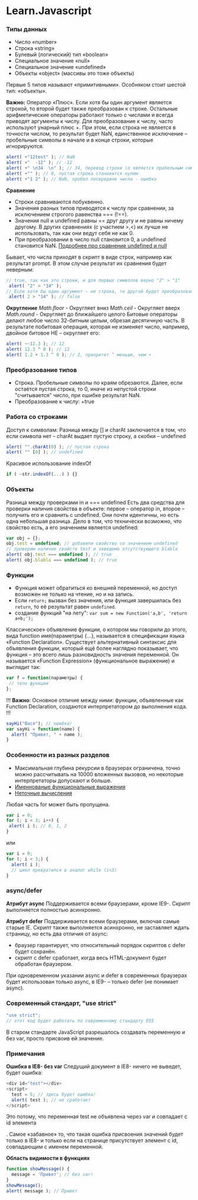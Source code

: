 # Learn.Javascript

### Типы данных
 - Число «number»
 - Строка «string»
 - Булевый (логический) тип «boolean»
 - Специальное значение «null»
 - Специальное значение «undefined»
 - Объекты «object» (массивы это тоже объекты)

Первые 5 типов называют «примитивными».
Особняком стоит шестой тип: «объекты».

**Важно:**
Оператор «Плюс». Если хотя бы один аргумент является строкой, то второй будет также преобразован к строке.
Остальные арифметические операторы работают только с числами и всегда приводят аргументы к числу.
Для преобразование к числу, часто используют унарный плюс +. При этом, если строка не является в точности числом, то результат будет NaN, единственное исключение – пробельные символы в начале и в конце строки, которые игнорируются.
```javascript
alert( +"12test" ); // NaN
alert( +"  -12" ); // -12
alert( +" \n34  \n" ); // 34, перевод строки \n является пробельным символом
alert( +"" ); // 0, пустая строка становится нулем
alert( +"1 2" ); // NaN, пробел посередине числа - ошибка
```

**Сравнение**
 - Строки сравниваются побуквенно.
 - Значения разных типов приводятся к числу при сравнении, за исключением строгого равенства === (!==).
 - Значения null и undefined равны == друг другу и не равны ничему другому. В других сравнениях (с участием >,<) их лучше не использовать, так как они ведут себя не как 0.
 - При преобразовании в число null становится 0, а undefined становится NaN.
[Подробнее про сравнение undefined и null](https://learn.javascript.ru/comparison#%D1%81%D1%80%D0%B0%D0%B2%D0%BD%D0%B5%D0%BD%D0%B8%D0%B5-%D1%81-null-%D0%B8-undefined)

Бывает, что числа приходят в скрипт в виде строк, например как результат prompt. В этом случае результат их сравнения будет неверным:
```javascript
// true, так как это строки, и для первых символов верно "2" > "1"
 alert( "2" > "14" );
// Если хотя бы один аргумент – не строка, то другой будет преобразован к числу:
 alert( 2 > "14" ); // false
```
**Округление**
*Math.floor* - Округляет вниз
*Math.ceil* - Округляет вверх
*Math.round* - Округляет до ближайшего целого
Битовые операторы делают любое число 32-битным целым, обрезая десятичную часть.
В результате побитовая операция, которая не изменяет число, например, двойное битовое НЕ – округляет его:
```javascript
alert( ~~12.3 ); // 12
alert( 12.3 ^ 0 ); // 12
alert( 1.2 + 1.3 ^ 0 ); // 2, приоритет ^ меньше, чем +
```
### Преобразование типов
 - Строка. Пробельные символы по краям обрезаются.
Далее, если остаётся пустая строка, то 0, иначе из непустой строки "считывается" число, при ошибке результат NaN.
 - Преобразование к числу: +true 

### Работа со строками
Доступ к символам:
Разница между [] и charAt заключается в том, что если символа нет – charAt выдает пустую строку, а скобки – undefined
```javascript
alert( "".charAt(0) ); // пустая строка
alert( "" [0] ); // undefined
```
Красивое использование indexOf
```javascript
if ( ~str.indexOf(...) ) {}
```

### Объекты
Разница между проверками in и === undefined
Есть два средства для проверки наличия свойства в объекте: первое – оператор in, второе – получить его и сравнить с undefined. Они почти идентичны, но есть одна небольшая разница.
Дело в том, что технически возможно, что свойство есть, а его значением является undefined:
```javascript
var obj = {};
obj.test = undefined; // добавили свойство со значением undefined
// проверим наличие свойств test и заведомо отсутствующего blabla
alert( obj.test === undefined ); // true
alert( obj.blabla === undefined ); // true
```

### Функции
 - Функция может обратиться ко внешней переменной, но доступ возможен не только на чтение, но и на запись.
 - Если `return;` вызван без значения, или функция завершилась без `return`, то её результат равен `undefined`.
 - создание функций "на лету": ``var sum = new Function('a,b', 'return a+b;');``

Классическое» объявление функции, о котором мы говорили до этого, вида function имя(параметры) {...}, называется в спецификации языка «Function Declaration».
Существует альтернативный синтаксис для объявления функции, который ещё более наглядно показывает, что функция – это всего лишь разновидность значения переменной. Он называется «Function Expression» (функциональное выражение) и выглядит так:
 ```javascript
 var f = function(параметры) {
  // тело функции
};
```
!!! **Важно**: Основное отличие между ними: функции, объявленные как Function Declaration, создаются интерпретатором до выполнения кода. !!!
```javascript
sayHi("Вася"); // ошибка!
var sayHi = function(name) {
  alert( "Привет, " + name );
}
```

### Особенности из разных разделов
 - Максимальная глубина рекурсии в браузерах ограничена, точно можно рассчитывать на 10000 вложенных вызовов, но некоторые интерпретаторы допускают и больше.
 - [Именнованые функциональные выражения](https://learn.javascript.ru/named-function-expression)
 - [Неточные вычисления](https://learn.javascript.ru/number#netochnye-vychisleniya)

Любая часть for может быть пропущена.
 ```javascript
var i = 0;
for (; i < 3; i++) {
  alert( i ); // 0, 1, 2
}
```
или

```javascript
var i = 0;
for (; i < 3;) {
  alert( i );
  // цикл превратился в аналог while (i<3)
}
```

### async/defer
**Атрибут async**
Поддерживается всеми браузерами, кроме IE9-. Скрипт выполняется полностью асинхронно. 

**Атрибут defer**
Поддерживается всеми браузерами, включая самые старые IE. Скрипт также выполняется асинхронно, не заставляет ждать страницу, но есть два отличия от async:
- браузер гарантирует, что относительный порядок скриптов с defer будет сохранён.
- скрипт с defer сработает, когда весь HTML-документ будет обработан браузером.
 
При одновременном указании async и defer в современных браузерах будет использован только async, в IE9- – только defer (не понимает async).

### Современный стандарт, "use strict"
```javascript
"use strict";
// этот код будет работать по современному стандарту ES5
```
В старом стандарте JavaScript разрешалось создавать переменную и без var, просто присвоив ей значение.

### Примечания
**Ошибка в IE8- без var**
Следущий документ в IE8- ничего не выведет, будет ошибка:
```javascript
<div id="test"></div>
<script>
  test = 5; // здесь будет ошибка!
  alert( test ); // не сработает
</script>
```
Это потому, что переменная test не объявлена через var и совпадает с id элемента <div>. Самое «забавное» то, что такая ошибка присвоения значений будет только в IE8- и только если на странице присутствует элемент с id, совпадающим с именем переменной.

**Область видимости в функциях**
```javascript
function showMessage() {
  message = 'Привет'; // без var!
}
showMessage();
alert( message ); // Привет
```